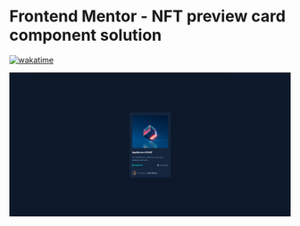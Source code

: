 # Frontend Mentor - NFT preview card component solution
[![wakatime](https://wakatime.com/badge/user/aad6f76f-0e88-4319-aa34-7db0f285eccd/project/35a26974-4c8c-42c5-90d2-7cc1017ca69f.svg)](https://wakatime.com/badge/user/aad6f76f-0e88-4319-aa34-7db0f285eccd/project/35a26974-4c8c-42c5-90d2-7cc1017ca69f)

![solution screenshot](./screenshot.png)
